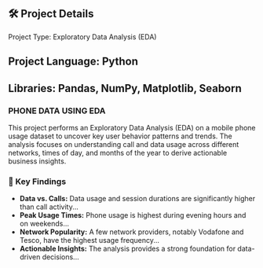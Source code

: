 ## 🛠️ Project Details
Project Type: Exploratory Data Analysis (EDA)

## Project Language: Python

## Libraries: Pandas, NumPy, Matplotlib, Seaborn

### PHONE DATA USING EDA
This project performs an Exploratory Data Analysis (EDA) on a mobile phone usage dataset to uncover key user behavior patterns and trends. The analysis focuses on understanding call and data usage across different networks, times of day, and months of the year to derive actionable business insights.

### 🚀 Key Findings
* **Data vs. Calls:** Data usage and session durations are significantly higher than call activity...
* **Peak Usage Times:** Phone usage is highest during evening hours and on weekends...
* **Network Popularity:** A few network providers, notably Vodafone and Tesco, have the highest usage frequency...
* **Actionable Insights:** The analysis provides a strong foundation for data-driven decisions...
